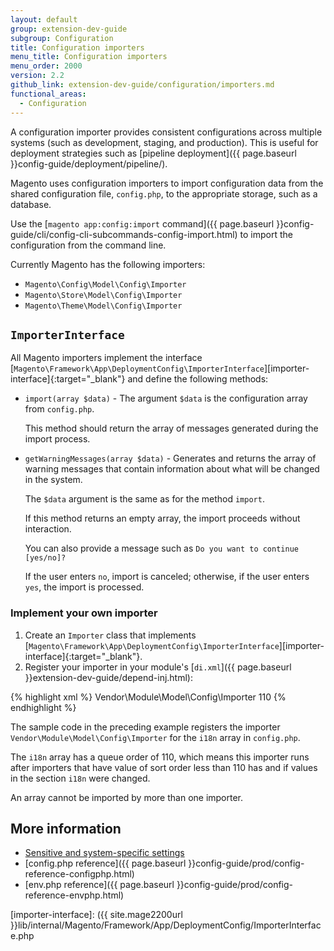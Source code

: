 ```yaml
---
layout: default
group: extension-dev-guide
subgroup: Configuration
title: Configuration importers
menu_title: Configuration importers
menu_order: 2000
version: 2.2
github_link: extension-dev-guide/configuration/importers.md
functional_areas:
  - Configuration
---
```


A configuration importer provides consistent configurations across multiple systems (such as development, staging, and production).
This is useful for deployment strategies such as [pipeline deployment]({{ page.baseurl }}config-guide/deployment/pipeline/).

Magento uses configuration importers to import configuration data from the shared configuration file, `config.php`, to the appropriate storage, such as a database.

Use the [`magento app:config:import` command]({{ page.baseurl }}config-guide/cli/config-cli-subcommands-config-import.html) to import the configuration from the command line.

Currently Magento has the following importers:

* `Magento\Config\Model\Config\Importer`
* `Magento\Store\Model\Config\Importer`
* `Magento\Theme\Model\Config\Importer`

## `ImporterInterface`

All Magento importers implement the interface [`Magento\Framework\App\DeploymentConfig\ImporterInterface`][importer-interface]{:target="_blank"} and define the following methods:

* `import(array $data)` - The argument `$data` is the configuration array from `config.php`.

  This method should return the array of messages generated during the import process.

* `getWarningMessages(array $data)` - Generates and returns the array of warning messages that contain information about what will be changed in the system.
    
  The `$data` argument is the same as for the method `import`.
    
  If this method returns an empty array, the import proceeds without interaction.

  You can also provide a message such as `Do you want to continue [yes/no]?`

  If the user enters `no`, import is canceled; otherwise, if the user enters `yes`, the import is processed.

### Implement your own importer

1. Create an `Importer` class that implements [`Magento\Framework\App\DeploymentConfig\ImporterInterface`][importer-interface]{:target="_blank"}.
2. Register your importer in your module's [`di.xml`]({{ page.baseurl }}extension-dev-guide/depend-inj.html):

{% highlight xml %} 
<type name="Magento\Deploy\Model\DeploymentConfig\ImporterPool">
    <arguments>
        <argument name="importers" xsi:type="array">
            <item name="i18n" xsi:type="array">
                <item name="class" xsi:type="string">Vendor\Module\Model\Config\Importer</item>
                <item name="sortOrder" xsi:type="number">110</item>
            </item>
        </argument>
    </arguments>
</type>
{% endhighlight %}
    
The sample code in the preceding example registers the importer `Vendor\Module\Model\Config\Importer` for the `i18n` array in `config.php`.

The `i18n` array has a queue order of 110, which means this importer runs after importers that have value of sort order less than 110 has and if values in the section `i18n` were changed.

<div class="bs-callout bs-callout-info" id="info" markdown="1">
An array cannot be imported by more than one importer.
</div>

## More information

* [Sensitive and system-specific settings]({{page.baseurl}}extension-dev-guide/configuration/sensitive-and-environment-settings.html)
* [config.php reference]({{ page.baseurl }}config-guide/prod/config-reference-configphp.html)
* [env.php reference]({{ page.baseurl }}config-guide/prod/config-reference-envphp.html)

[importer-interface]: ({{ site.mage2200url }}lib/internal/Magento/Framework/App/DeploymentConfig/ImporterInterface.php
